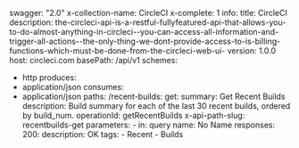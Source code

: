 swagger: "2.0"
x-collection-name: CircleCI
x-complete: 1
info:
  title: CircleCI
  description: the-circleci-api-is-a-restful-fullyfeatured-api-that-allows-you-to-do-almost-anything-in-circleci--you-can-access-all-information-and-trigger-all-actions--the-only-thing-we-dont-provide-access-to-is-billing-functions-which-must-be-done-from-the-circleci-web-ui-
  version: 1.0.0
host: circleci.com
basePath: /api/v1
schemes:
- http
produces:
- application/json
consumes:
- application/json
paths:
  /recent-builds:
    get:
      summary: Get Recent Builds
      description: Build summary for each of the last 30 recent builds, ordered by
        build_num.
      operationId: getRecentBuilds
      x-api-path-slug: recentbuilds-get
      parameters:
      - in: query
        name: No Name
      responses:
        200:
          description: OK
      tags:
      - Recent
      - Builds